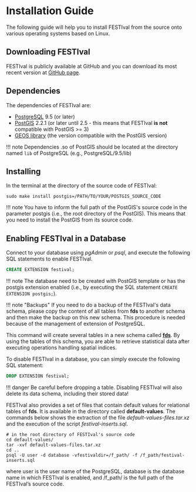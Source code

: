 # Installation Guide

The following guide will help you to install FESTIval from the source onto various operating systems based on Linux.

## Downloading FESTIval

FESTIval is publicly available at GitHub and you can download its most recent version at [GitHub page](https://github.com/accarniel/FESTIval/releases).

## Dependencies

The dependencies of FESTIval are:

* [PostgreSQL](https://www.postgresql.org/) 9.5 (or later) 
* [PostGIS](https://postgis.net/) 2.2.1 (or later until 2.5 - this means that FESTIval **is not** compatible with PostGIS >= 3) 
* [GEOS library](https://trac.osgeo.org/geos) (the version compatible with the PostGIS version)

!!! note
	Dependencies .so of PostGIS should be located at the directory named `lib` of PostgreSQL (e.g., PostgreSQL/9.5/lib)

## Installing

In the terminal at the directory of the source code of FESTIval:

```
sudo make install postgis=/PATH/TO/YOUR/POSTGIS_SOURCE_CODE
```

!!! note
	You have to inform the full path of the PostGIS's source code in the parameter <span class="param">postgis</span> (i.e., the root directory of the PostGIS). This means that you need to install the PostGIS from its source code.

## Enabling FESTIval in a Database

Connect to your database using *pgAdmin* or *psql*, and execute the following SQL statements to enable FESTIval.

``` SQL
CREATE EXTENSION festival;
```

!!! note
	The database need to be created with PostGIS template or has the postgis extension enabled (i.e., by executing the SQL statement `CREATE EXTENSION postgis;`).

!!! note "Backups"
	If you need to do a backup of the FESTIval's data schema, please copy the content of all tables from **fds** to another schema and then make the backup on this new schema. This procedure is needed because of the management of extension of PostgreSQL.

This command will create several tables in a new schema called [**fds**](../data_schema/overview). By using the tables of this schema, you are able to retrieve statistical data after executing operations handling spatial indices.

To disable FESTIval in a database, you can simply execute the following SQL statement:

``` SQL
DROP EXTENSION festival;
```

!!! danger
	Be careful before dropping a table. Disabling FESTIval will also delete its data schema, including their stored data!

FESTIval also provides a set of files that contain default values for relational tables of **fds**. It is available in the directory called **default-values**. The commands below shows the extraction of the file *default-values-files.tar.xz* and the execution of the script *festival-inserts.sql*. 

```
# in the root directory of FESTIval's source code
cd default-values/
tar -xvf default-values-files.tar.xz
cd ..
psql -U user -d database -vfestivaldir=/f_path/ -f /f_path/festival-inserts.sql
```

where <span class="param">user</span> is the user name of the PostgreSQL, <span class="param">database</span> is the database name in which FESTIval is enabled, and <span class="param">/f_path/</span> is the full path of the FESTIval’s source code.

